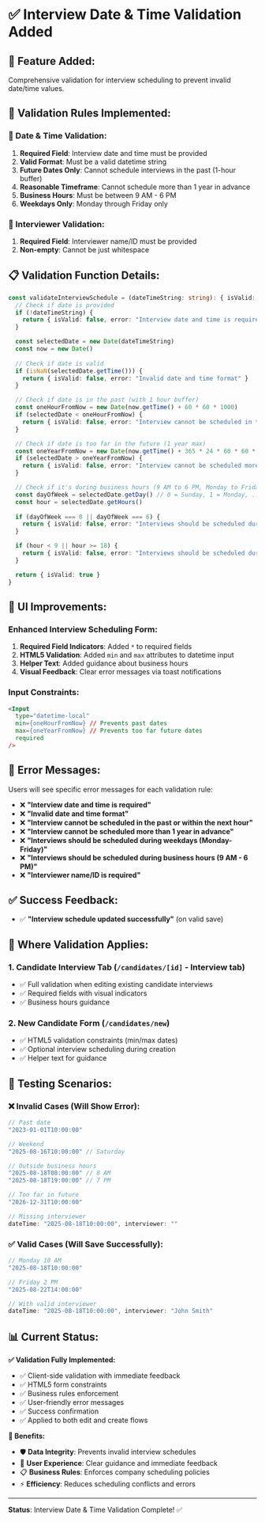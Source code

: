 # ✅ **Interview Date & Time Validation Added**

## 🎯 **Feature Added:**
Comprehensive validation for interview scheduling to prevent invalid date/time values.

## 🔧 **Validation Rules Implemented:**

### **📅 Date & Time Validation:**
1. **Required Field**: Interview date and time must be provided
2. **Valid Format**: Must be a valid datetime string
3. **Future Dates Only**: Cannot schedule interviews in the past (1-hour buffer)
4. **Reasonable Timeframe**: Cannot schedule more than 1 year in advance
5. **Business Hours**: Must be between 9 AM - 6 PM
6. **Weekdays Only**: Monday through Friday only

### **👤 Interviewer Validation:**
1. **Required Field**: Interviewer name/ID must be provided
2. **Non-empty**: Cannot be just whitespace

## 📋 **Validation Function Details:**

```typescript
const validateInterviewSchedule = (dateTimeString: string): { isValid: boolean, error?: string } => {
  // Check if date is provided
  if (!dateTimeString) {
    return { isValid: false, error: "Interview date and time is required" }
  }

  const selectedDate = new Date(dateTimeString)
  const now = new Date()
  
  // Check if date is valid
  if (isNaN(selectedDate.getTime())) {
    return { isValid: false, error: "Invalid date and time format" }
  }

  // Check if date is in the past (with 1 hour buffer)
  const oneHourFromNow = new Date(now.getTime() + 60 * 60 * 1000)
  if (selectedDate < oneHourFromNow) {
    return { isValid: false, error: "Interview cannot be scheduled in the past or within the next hour" }
  }

  // Check if date is too far in the future (1 year max)
  const oneYearFromNow = new Date(now.getTime() + 365 * 24 * 60 * 60 * 1000)
  if (selectedDate > oneYearFromNow) {
    return { isValid: false, error: "Interview cannot be scheduled more than 1 year in advance" }
  }

  // Check if it's during business hours (9 AM to 6 PM, Monday to Friday)
  const dayOfWeek = selectedDate.getDay() // 0 = Sunday, 1 = Monday, ..., 6 = Saturday
  const hour = selectedDate.getHours()
  
  if (dayOfWeek === 0 || dayOfWeek === 6) {
    return { isValid: false, error: "Interviews should be scheduled during weekdays (Monday-Friday)" }
  }

  if (hour < 9 || hour >= 18) {
    return { isValid: false, error: "Interviews should be scheduled during business hours (9 AM - 6 PM)" }
  }

  return { isValid: true }
}
```

## 🎨 **UI Improvements:**

### **Enhanced Interview Scheduling Form:**
1. **Required Field Indicators**: Added `*` to required fields
2. **HTML5 Validation**: Added `min` and `max` attributes to datetime input
3. **Helper Text**: Added guidance about business hours
4. **Visual Feedback**: Clear error messages via toast notifications

### **Input Constraints:**
```html
<Input
  type="datetime-local"
  min={oneHourFromNow} // Prevents past dates
  max={oneYearFromNow} // Prevents too far future dates
  required
/>
```

## 🚨 **Error Messages:**

Users will see specific error messages for each validation rule:

- ❌ **"Interview date and time is required"**
- ❌ **"Invalid date and time format"**
- ❌ **"Interview cannot be scheduled in the past or within the next hour"**
- ❌ **"Interview cannot be scheduled more than 1 year in advance"**
- ❌ **"Interviews should be scheduled during weekdays (Monday-Friday)"**
- ❌ **"Interviews should be scheduled during business hours (9 AM - 6 PM)"**
- ❌ **"Interviewer name/ID is required"**

## ✅ **Success Feedback:**
- ✅ **"Interview schedule updated successfully"** (on valid save)

## 🎯 **Where Validation Applies:**

### **1. Candidate Interview Tab** (`/candidates/[id]` - Interview tab)
- ✅ Full validation when editing existing candidate interviews
- ✅ Required fields with visual indicators
- ✅ Business hours guidance

### **2. New Candidate Form** (`/candidates/new`)
- ✅ HTML5 validation constraints (min/max dates)
- ✅ Optional interview scheduling during creation
- ✅ Helper text for guidance

## 🧪 **Testing Scenarios:**

### **❌ Invalid Cases (Will Show Error):**
```javascript
// Past date
"2023-01-01T10:00:00"

// Weekend
"2025-08-16T10:00:00" // Saturday

// Outside business hours
"2025-08-18T08:00:00" // 8 AM
"2025-08-18T19:00:00" // 7 PM

// Too far in future
"2026-12-31T10:00:00"

// Missing interviewer
dateTime: "2025-08-18T10:00:00", interviewer: ""
```

### **✅ Valid Cases (Will Save Successfully):**
```javascript
// Monday 10 AM
"2025-08-18T10:00:00"

// Friday 2 PM
"2025-08-22T14:00:00"

// With valid interviewer
dateTime: "2025-08-18T10:00:00", interviewer: "John Smith"
```

## 📊 **Current Status:**

**✅ Validation Fully Implemented:**
- ✅ Client-side validation with immediate feedback
- ✅ HTML5 form constraints
- ✅ Business rules enforcement
- ✅ User-friendly error messages
- ✅ Success confirmation
- ✅ Applied to both edit and create flows

**🎉 Benefits:**
- 🛡️ **Data Integrity**: Prevents invalid interview schedules
- 🚀 **User Experience**: Clear guidance and immediate feedback
- 📋 **Business Rules**: Enforces company scheduling policies
- ⚡ **Efficiency**: Reduces scheduling conflicts and errors

---

**Status**: Interview Date & Time Validation Complete! ✅

